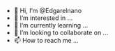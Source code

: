 - 👋 Hi, I’m @Edgarelnano
- 👀 I’m interested in ...
- 🌱 I’m currently learning ...
- 💞️ I’m looking to collaborate on ...
- 📫 How to reach me ...

<!---
Edgarelnano/Edgarelnano is a ✨ special ✨ repository because its `README.md` (this file) appears on your GitHub profile.
You can click the Preview link to take a look at your changes.
--->
